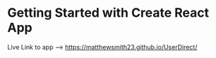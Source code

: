 # Getting Started with Create React App
Live Link to app --> https://matthewsmith23.github.io/UserDirect/ 
